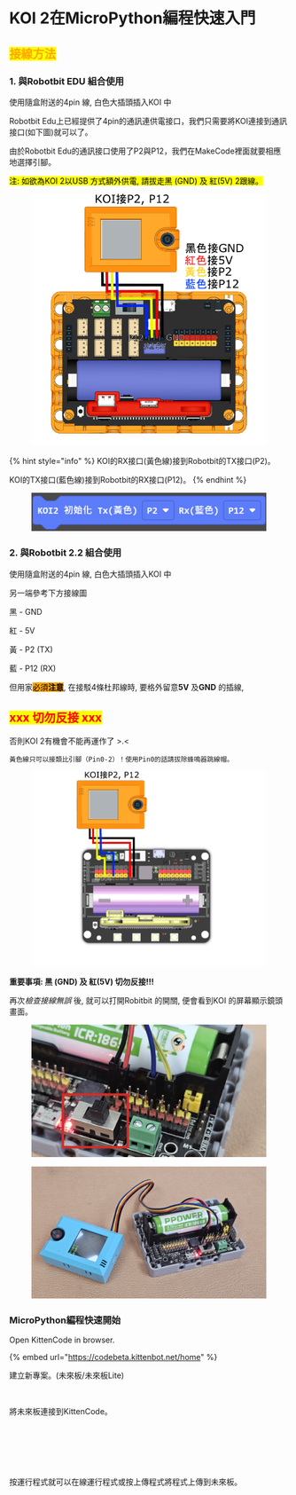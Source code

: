# KOI 2在MicroPython編程快速入門

## <mark style="color:orange;">**接線方法**</mark>

### **1. 與Robotbit EDU 組合使用**

使用隨盒附送的4pin 線, 白色大插頭插入KOI 中

Robotbit Edu上已經提供了4pin的通訊連供電接口，我們只需要將KOI連接到通訊接口(如下圖)就可以了。

由於Robotbit Edu的通訊接口使用了P2與P12，我們在MakeCode裡面就要相應地選擇引腳。

<mark style="background-color:yellow;">注:  如欲為KOI 2以USB 方式額外供電, 請拔走黑 (GND) 及 紅(5V) 2跟線。</mark>

<figure><img src="../../../.gitbook/assets/koi2_robotbit_edu_wiring.png" alt=""><figcaption></figcaption></figure>

{% hint style="info" %}
KOI的RX接口(黃色線)接到Robotbit的TX接口(P2)。

KOI的TX接口(藍色線)接到Robotbit的RX接口(P12)。
{% endhint %}

<figure><img src="../../../.gitbook/assets/image (6) (1) (1) (1).png" alt=""><figcaption></figcaption></figure>

### **2. 與Robotbit 2.2  組合使用**

使用隨盒附送的4pin 線, 白色大插頭插入KOI 中

另一端參考下方接線圖

&#x20;           黑 - GND

&#x20;           紅 - 5V

&#x20;           黃 - P2 (TX)

&#x20;           藍 - P12 (RX)

但用家<mark style="background-color:orange;">必須</mark><mark style="background-color:orange;">**注意**</mark>, 在接駁4條杜邦線時, 要格外留意**5V** 及**GND** 的插線,

## <mark style="color:red;">**xxx 切勿反接 xxx**</mark>

否則KOI 2有機會不能再運作了 >.<



```
黃色線只可以接類比引腳（Pin0-2）！使用Pin0的話請拔除蜂鳴器跳線帽。
```

<figure><img src="../../../.gitbook/assets/koi2_robotbit_2.2_wiring.png" alt=""><figcaption></figcaption></figure>

**重要事項: 黑 (GND) 及 紅(5V) 切勿反接!!!**

再&#x6B21;_&#x6AA2;查接線無誤_ 後, 就可以打開Robitbit 的開關, 便會看到KOI 的屏幕顯示鏡頭畫面。

<figure><img src="../../../.gitbook/assets/20240320_100258.png" alt=""><figcaption></figcaption></figure>

<figure><img src="../../../.gitbook/assets/20240320_100319.jpg" alt=""><figcaption></figcaption></figure>

### MicroPython編程快速開始

Open KittenCode in browser.

{% embed url="https://codebeta.kittenbot.net/home" %}

建立新專案。(未來板/未來板Lite)

<figure><img src="https://sharinghub-eng.kittenbot.hk/~gitbook/image?url=https%3A%2F%2F686851495-files.gitbook.io%2F%7E%2Ffiles%2Fv0%2Fb%2Fgitbook-x-prod.appspot.com%2Fo%2Fspaces%252F7Bv9xBdKh3R9w6Vp7asd%252Fuploads%252FjuMzmvTbEtaUvm2fXXkb%252Fimage.png%3Falt%3Dmedia%26token%3D087fb641-6f79-4b01-bec7-9bd101894bf8&#x26;width=768&#x26;dpr=1&#x26;quality=100&#x26;sign=a702aeb7&#x26;sv=1" alt=""><figcaption></figcaption></figure>

將未來板連接到KittenCode。

<div><figure><img src="https://sharinghub-eng.kittenbot.hk/~gitbook/image?url=https%3A%2F%2F686851495-files.gitbook.io%2F%7E%2Ffiles%2Fv0%2Fb%2Fgitbook-x-prod.appspot.com%2Fo%2Fspaces%252F7Bv9xBdKh3R9w6Vp7asd%252Fuploads%252Fh73ckaGfH9QqZzd2QkNE%252Fimage.png%3Falt%3Dmedia%26token%3D373a864c-9907-46be-9385-9e992bb796e5&#x26;width=768&#x26;dpr=1&#x26;quality=100&#x26;sign=7b9cba5&#x26;sv=1" alt=""><figcaption></figcaption></figure> <figure><img src="https://sharinghub-eng.kittenbot.hk/~gitbook/image?url=https%3A%2F%2F686851495-files.gitbook.io%2F%7E%2Ffiles%2Fv0%2Fb%2Fgitbook-x-prod.appspot.com%2Fo%2Fspaces%252F7Bv9xBdKh3R9w6Vp7asd%252Fuploads%252FvoRHKJKPsKlqWC87hf5f%252Fimage.png%3Falt%3Dmedia%26token%3Daeb4eabb-2f09-40ac-b2a6-bd222f9d91f7&#x26;width=768&#x26;dpr=1&#x26;quality=100&#x26;sign=8f7ced9d&#x26;sv=1" alt=""><figcaption></figcaption></figure> <figure><img src="https://sharinghub-eng.kittenbot.hk/~gitbook/image?url=https%3A%2F%2F686851495-files.gitbook.io%2F%7E%2Ffiles%2Fv0%2Fb%2Fgitbook-x-prod.appspot.com%2Fo%2Fspaces%252F7Bv9xBdKh3R9w6Vp7asd%252Fuploads%252FjvEtQ3L5p6xxc8m4jdup%252Fimage.png%3Falt%3Dmedia%26token%3D4f6157d2-db1c-4edd-8ce8-7cffd06a9c85&#x26;width=768&#x26;dpr=1&#x26;quality=100&#x26;sign=71471968&#x26;sv=1" alt=""><figcaption></figcaption></figure></div>

按運行程式就可以在線運行程式或按上傳程式將程式上傳到未來板。

<figure><img src="https://sharinghub-eng.kittenbot.hk/~gitbook/image?url=https%3A%2F%2F686851495-files.gitbook.io%2F%7E%2Ffiles%2Fv0%2Fb%2Fgitbook-x-prod.appspot.com%2Fo%2Fspaces%252F7Bv9xBdKh3R9w6Vp7asd%252Fuploads%252FnHm7r8SgIGG5S1tuY6dh%252Fimage.png%3Falt%3Dmedia%26token%3Dee25b307-5a2d-4545-978c-8d77549d4318&#x26;width=768&#x26;dpr=1&#x26;quality=100&#x26;sign=bc1fad6f&#x26;sv=1" alt=""><figcaption></figcaption></figure>
